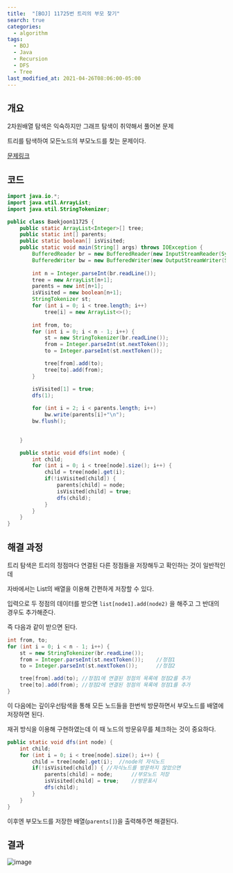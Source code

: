 ```yaml
---
title:  "[BOJ] 11725번 트리의 부모 찾기"
search: true
categories: 
  - algorithm
tags:
  - BOJ
  - Java
  - Recursion
  - DFS
  - Tree
last_modified_at: 2021-04-26T08:06:00-05:00
---
```


## 개요

2차원배열 탐색은 익숙하지만 그래프 탐색이 취약해서 풀어본 문제

트리를 탐색하여 모든노드의 부모노드를 찾는 문제이다.

[문제링크](https://www.acmicpc.net/problem/11725)


## 코드

```java
import java.io.*;
import java.util.ArrayList;
import java.util.StringTokenizer;

public class Baekjoon11725 {
    public static ArrayList<Integer>[] tree;
    public static int[] parents;
    public static boolean[] isVisited;
    public static void main(String[] args) throws IOException {
        BufferedReader br = new BufferedReader(new InputStreamReader(System.in));
        BufferedWriter bw = new BufferedWriter(new OutputStreamWriter(System.out));
        
        int n = Integer.parseInt(br.readLine());
        tree = new ArrayList[n+1];
        parents = new int[n+1];
        isVisited = new boolean[n+1];
        StringTokenizer st;
        for (int i = 0; i < tree.length; i++) 
            tree[i] = new ArrayList<>();
        
        int from, to;
        for (int i = 0; i < n - 1; i++) {
            st = new StringTokenizer(br.readLine());
            from = Integer.parseInt(st.nextToken());
            to = Integer.parseInt(st.nextToken());

            tree[from].add(to);
            tree[to].add(from);
        }

        isVisited[1] = true;
        dfs(1);
        
        for (int i = 2; i < parents.length; i++) 
            bw.write(parents[i]+"\n");
        bw.flush();

        
    }

    public static void dfs(int node) {
        int child;
        for (int i = 0; i < tree[node].size(); i++) {
            child = tree[node].get(i);
            if(!isVisited[child]) {
                parents[child] = node;
                isVisited[child] = true;
                dfs(child);
            }
        }
    }
}
```

## 해결 과정

트리 탐색은 트리의 정점마다 연결된 다른 정점들을 저장해두고 확인하는 것이 일반적인데

자바에서는 List의 배열을 이용해 간편하게 저장할 수 있다.

입력으로 두 정점의 데이터를 받으면 `list[node1].add(node2)` 을 해주고 그 반대의 경우도 추가해준다.

즉 다음과 같이 받으면 된다.

```java
int from, to;
for (int i = 0; i < n - 1; i++) {
    st = new StringTokenizer(br.readLine());
    from = Integer.parseInt(st.nextToken());    //정점1
    to = Integer.parseInt(st.nextToken());      //정점2

    tree[from].add(to); //정점1에 연결된 정점의 목록에 정점2를 추가
    tree[to].add(from); //정점2에 연결된 정점의 목록에 정점1를 추가
}
```

이 다음에는 깊이우선탐색을 통해 모든 노드들을 한번씩 방문하면서 부모노드를 배열에 저장하면 된다.

재귀 방식을 이용해 구현하였는데 이 때 노드의 방문유무를 체크하는 것이 중요하다.

```java
public static void dfs(int node) {
    int child;
    for (int i = 0; i < tree[node].size(); i++) {
        child = tree[node].get(i);  //node의 자식노드
        if(!isVisited[child]) { //자식노드를 방문하지 않았으면
            parents[child] = node;      //부모노드 저장
            isVisited[child] = true;    //방문표시
            dfs(child);
        }
    }
}
```

이후엔 부모노드를 저장한 배열(`parents[]`)을 출력해주면 해결된다.

## 결과

![image](https://user-images.githubusercontent.com/47655983/115999751-f0463380-a627-11eb-89fc-19ccfff06d28.png)